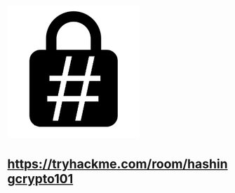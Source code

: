 <img src="https://github.com/patrickpca/TryHackMe/blob/master/Hashing%20-%20Crypto%20101/IMG/hash.png" width="60%">

# https://tryhackme.com/room/hashingcrypto101
